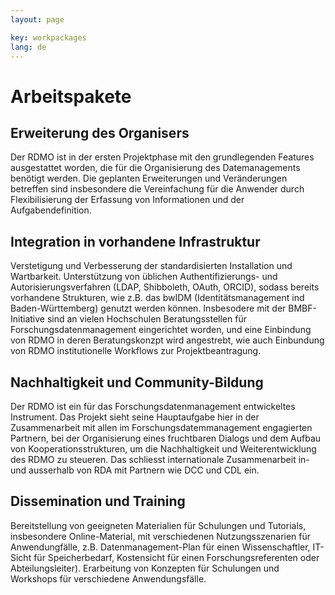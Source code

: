 ```yaml
---
layout: page

key: workpackages
lang: de
---
```


Arbeitspakete
=============

Erweiterung des Organisers
----------

Der RDMO ist in der ersten Projektphase mit den grundlegenden Features ausgestattet 
worden, die für die Organisierung des Datemanagements benötigt werden. Die geplanten 
Erweiterungen und Veränderungen betreffen sind insbesondere die Vereinfachung für die
Anwender durch Flexibilisierung der Erfassung von Informationen und der Aufgabendefinition.


Integration in vorhandene Infrastruktur
--------

Verstetigung und Verbesserung der standardisierten Installation und Wartbarkeit. Unterstützung von 
üblichen Authentifizierungs- und Autorisierungsverfahren (LDAP, Shibboleth, OAuth, ORCID), sodass bereits vorhandene Strukturen, wie z.B. das bwIDM (Identitätsmanagement ind Baden-Württemberg) genutzt werden 
können. 
Insbesodere mit der BMBF-Initiative sind an vielen Hochschulen Beratungsstellen für Forschungsdatenmanagement eingerichtet worden, und eine Einbindung von RDMO in deren Beratungskonzpt wird angestrebt, wie auch
Einbundung von RDMO institutionelle Workflows zur Projektbeantragung.

Nachhaltigkeit und Community-Bildung
--------

Der RDMO ist ein für das Forschungsdatenmanagement entwickeltes Instrument. Das Projekt sieht seine Hauptaufgabe hier in der Zusammenarbeit mit allen im Forschungsdatemmanagement engagierten Partnern, bei
der Organisierung eines fruchtbaren Dialogs und dem Aufbau von Kooperationsstrukturen, um die Nachhaltigkeit und Weiterentwicklung des RDMO zu steueren. Das schliesst internationale Zusammenarbeit in- und ausserhalb von RDA mit Partnern wie DCC und CDL ein.

Dissemination und Training
---------

Bereitstellung von geeigneten Materialien für Schulungen und Tutorials, insbesondere Online-Material, mit verschiedenen Nutzungsszenarien für Anwendungfälle, z.B. Datenmanagement-Plan für einen Wissenschaftler, IT-Sicht für Speicherbedarf, Kostensicht für einen Forschungsreferenten oder Abteilungsleiter).
Erarbeitung von Konzepten für Schulungen und Workshops für verschiedene Anwendungsfälle.


